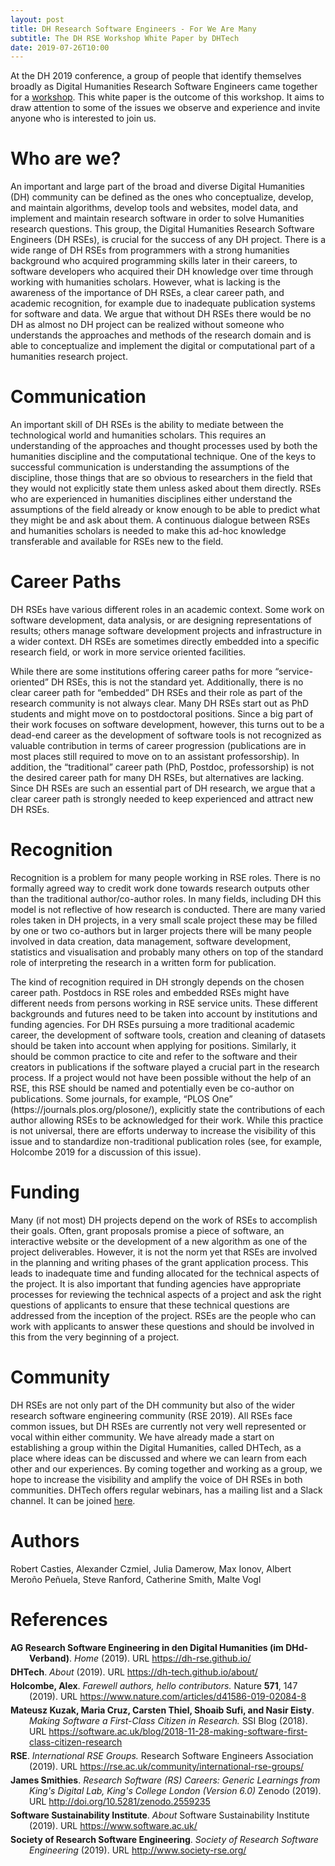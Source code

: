 ```yaml
---
layout: post
title: DH Research Software Engineers - For We Are Many
subtitle: The DH RSE Workshop White Paper by DHTech
date: 2019-07-26T10:00
---
```


<p>
At the DH 2019 conference, a group of people that identify themselves broadly as Digital Humanities Research Software Engineers came together for a <a href="/dh-workshop-2019">workshop</a>. This white paper is the outcome of this workshop. It aims to draw attention to some of the issues we observe and experience and invite anyone who is interested to join us.
</p>

<h1>Who are we?</h1>
<p>
An important and large part of the broad and diverse Digital Humanities (DH) community can be defined as the ones who conceptualize, develop, and maintain algorithms, develop tools and websites, model data, and implement and maintain research software in order to solve Humanities research questions. This group, the Digital Humanities Research Software Engineers (DH RSEs), is crucial for the success of any DH project. There is a wide range of DH RSEs from programmers with a strong humanities background who acquired programming skills later in their careers, to software developers who acquired their DH knowledge over time through working with humanities scholars. However, what is lacking is the awareness of the importance of DH RSEs, a clear career path, and academic recognition, for example due to inadequate publication systems for software and data. We argue that without DH RSEs there would be no DH as almost no DH project can be realized without someone who understands the approaches and methods of the research domain and is able to conceptualize and implement the digital or computational part of a humanities research project.
</p>

<h1>Communication</h1>
<p>
An important skill of DH RSEs is the ability to mediate between the technological world and humanities scholars. This requires an understanding of the approaches and thought processes used by both the humanities discipline and the computational technique. One of the keys to successful communication is understanding the assumptions of the discipline, those things that are so obvious to researchers in the field that they would not explicitly state them unless asked about them directly. RSEs who are experienced in humanities disciplines either understand the assumptions of the field already or know enough to be able to predict what they might be and ask about them. A continuous dialogue between RSEs and humanities scholars is needed to make this ad-hoc knowledge transferable and available for RSEs new to the field.
</p>

<h1>Career Paths</h1>
<p>
DH RSEs have various different roles in an academic context. Some work on software development, data analysis, or are designing representations of results; others manage software development projects and infrastructure in a wider context. DH RSEs are sometimes directly embedded into a specific research field, or work in more service oriented facilities.  
</p>
<p>
While there are some institutions offering career paths for more “service-oriented” DH RSEs, this is not the standard yet. Additionally, there is no clear career path for “embedded” DH RSEs and their role as part of the research community is not always clear. Many DH RSEs start out as PhD students and might move on to postdoctoral positions. Since a big part of their work focuses on software development, however, this turns out to be a dead-end career as the development of software tools is not recognized as valuable contribution in terms of career progression (publications are in most places still required to move on to an assistant professorship). In addition, the “traditional” career path (PhD, Postdoc, professorship) is not the desired career path for many DH RSEs, but alternatives are lacking. Since DH RSEs are such an essential part of DH research, we argue that a clear career path is strongly needed to keep experienced and attract new DH RSEs.
</p>

<h1>Recognition</h1>
<p>
Recognition is a problem for many people working in RSE roles. There is no formally agreed way to credit work done towards research outputs other than the traditional author/co-author roles. In many fields, including DH this model is not reflective of how research is conducted. There are many varied roles taken in DH projects, in a very small scale project these may be filled by one or two co-authors but in larger projects there will be many people involved in data creation, data management, software development, statistics and visualisation and probably many others on top of the standard role of interpreting the research in a written form for publication.
</p>
<p>
The kind of recognition required in DH strongly depends on the chosen career path. Postdocs in RSE roles and embedded RSEs might have different needs from persons working in RSE service units. These different backgrounds and futures need to be taken into account by institutions and funding agencies. For DH RSEs pursuing a more traditional academic career, the development of software tools, creation and cleaning of datasets should be taken into account when applying for positions. Similarly, it should be common practice to cite and refer to the software and their creators in publications if the software played a crucial part in the research process. If a project would not have been possible without the help of an RSE, this RSE should be named and potentially even be co-author on publications. Some journals, for example, “PLOS One” (https://journals.plos.org/plosone/), explicitly state the contributions of each author allowing RSEs to be acknowledged for their work. While this practice is not universal, there are efforts underway to increase the visibility of this issue and to standardize non-traditional publication roles  (see, for example, Holcombe 2019 for a discussion of this issue).
</p>

<h1>
Funding
</h1>

<p>
Many (if not most) DH projects depend on the work of RSEs to accomplish their goals. Often, grant proposals promise a piece of software, an interactive website or the development of a new algorithm as one of the project deliverables. However, it is not the norm yet that RSEs are involved in the planning and writing phases of the grant application process. This leads to inadequate time and funding allocated for the technical aspects of the project. It is also important that funding agencies have appropriate processes for reviewing the technical aspects of a project and ask the right questions of applicants to ensure that these technical questions are addressed from the inception of the project. RSEs are the people who can work with applicants to answer these questions and should be involved in this from the very beginning of a project.
</p>


<h1>Community</h1>

<p>
DH RSEs are not only part of the DH community but also of the wider research software engineering community (RSE 2019). All RSEs face common issues, but DH RSEs are currently not very well represented or vocal within either community. We have already made a start on establishing a group within the Digital Humanities, called DHTech, as a place where ideas can be discussed and where we can learn from each other and our experiences. By coming together and working as a group, we hope to increase the visibility and amplify the voice of DH RSEs in both communities. DHTech offers regular webinars, has a mailing list and a Slack channel. It can be joined <a href="/join">here</a>.
</p>

<h1>Authors</h1>
<p>
Robert Casties, Alexander Czmiel, Julia Damerow, Max Ionov, Albert Meroño Peñuela, Steve Ranford, Catherine Smith, Malte Vogl
</p>

<style>
.bib {
   margin: 0 0 5px 0;
   padding-left: 30px;
   text-indent: -30px;
   text-align: left;
}
</style>
<h1>References</h1>
<p class="bib">
<b>AG Research Software Engineering in den Digital Humanities (im DHd-Verband)</b>. <i>Home</i> (2019). URL <a href="https://dh-rse.github.io/">https://dh-rse.github.io/</a>
</p>
<p class="bib">
<b>DHTech</b>. <i>About</i> (2019). URL <a href="https://dh-tech.github.io/about/">https://dh-tech.github.io/about/</a>
</p>
<p class="bib">
<b>Holcombe, Alex</b>. <i>Farewell authors, hello contributors.</i> Nature <b>571</b>, 147 (2019). URL <a href="https://www.nature.com/articles/d41586-019-02084-8">https://www.nature.com/articles/d41586-019-02084-8</a>
</p>
<p class="bib">
<b>Mateusz Kuzak, Maria Cruz, Carsten Thiel, Shoaib Sufi, and Nasir Eisty</b>. <i>Making Software a First-Class Citizen in Research.</i> SSI Blog (2018). URL <a href="https://software.ac.uk/blog/2018-11-28-making-software-first-class-citizen-research">https://software.ac.uk/blog/2018-11-28-making-software-first-class-citizen-research</a>
</p>
<p class="bib">
<b>RSE</b>. <i>International RSE Groups.</i> Research Software Engineers Association (2019). URL <a href="https://rse.ac.uk/community/international-rse-groups/">https://rse.ac.uk/community/international-rse-groups/</a>
</p>
<p class="bib">
<b>James Smithies</b>. <i>Research Software (RS) Careers: Generic Learnings from King's Digital Lab, King's College London (Version 6.0)</i> Zenodo (2019). URL <a href="http://doi.org/10.5281/zenodo.2559235">http://doi.org/10.5281/zenodo.2559235</a>
</p>
<p class="bib">
<b>Software Sustainability Institute</b>. <i>About</i> Software Sustainability Institute (2019). URL <a href="https://www.software.ac.uk/">https://www.software.ac.uk/</a>
</p>
<p class="bib">
<b>Society of Research Software Engineering</b>. <i>Society of Research Software Engineering</i> (2019). URL <a href="http://www.society-rse.org/">http://www.society-rse.org/</a>
</p>
